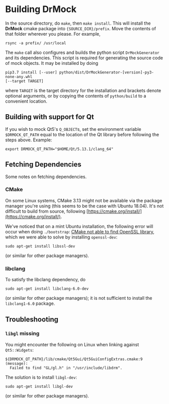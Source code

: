 <!-- 
Copyright 2019 Ole Kliemann, Malte Kliemann

This file is part of DrMock.

DrMock is free software: you can redistribute it and/or modify it
under the terms of the GNU General Public License as published by
the Free Software Foundation, either version 3 of the License, or
(at your option) any later version.

DrMock is distributed in the hope that it will be useful, but
WITHOUT ANY WARRANTY; without even the implied warranty of
MERCHANTABILITY or FITNESS FOR A PARTICULAR PURPOSE.  See the GNU
General Public License for more details.

You should have received a copy of the GNU General Public License
along with DrMock.  If not, see <https://www.gnu.org/licenses/>.
-->

# Building DrMock

In the source directory, do `make`, then `make install`. This will
install the **DrMock** cmake package into `{SOURCE_DIR}/prefix`. Move
the contents of that folder wherever you please. For example,
```
rsync -a prefix/ /usr/local
```

The `make` call also configures and builds the python script
`DrMockGenerator` and its dependencies. This script is required for
generating the source code of mock objects. It may be installed by doing

```
pip3.7 install [--user] python/dist/DrMockGenerator-[version]-py3-none-any.whl
[--target TARGET]
```
where `TARGET` is the target directory for the installation and brackets
denote optional arguments, or by copying the contents of `python/build`
to a convenient location.

## Building with support for Qt

If you wish to mock Qt5's `Q_OBJECT`s, set the environment variable
`$DRMOCK_QT_PATH` equal to the location of the Qt library before
following the steps above. Example:

```
export DRMOCK_QT_PATH="$HOME/Qt/5.13.1/clang_64"
```

## Fetching Dependencies

Some notes on fetching dependencies. 

### CMake

On some Linux systems, CMake 3.13 might not be available via the package
manager you're using (this seems to be the case with Ubuntu 18.04). It's
not difficult to build from source, following
[https://cmake.org/install/](https://cmake.org/install/).

We've noticed that on a mint Ubuntu installation, the following error
will occur when doing `./bootstrap`: [CMake not able to find OpenSSL
library](https://stackoverflow.com/questions/16248775/cmake-not-able-to-find-openssl-library),
which we were able to solve by installing `openssl-dev`:
```
sudo apt-get install libssl-dev
```
(or similar for other package managers).

### libclang

To satisfy the libclang dependency, do
```
sudo apt-get install libclang-6.0-dev
```
(or similar for other package managers); it is not sufficient to install
the `libclang1-6.0` package.

## Troubleshooting

### `libgl` missing

You might encounter the following on Linux when linking against
`Qt5::Widgets`:
```
${DRMOCK_QT_PATH}/lib/cmake/Qt5Gui/Qt5GuiConfigExtras.cmake:9 (message):
  Failed to find "GL/gl.h" in "/usr/include/libdrm".
```
The solution is to install `libgl-dev`:
```
sudo apt-get install libgl-dev
```
(or similar for other package managers).
